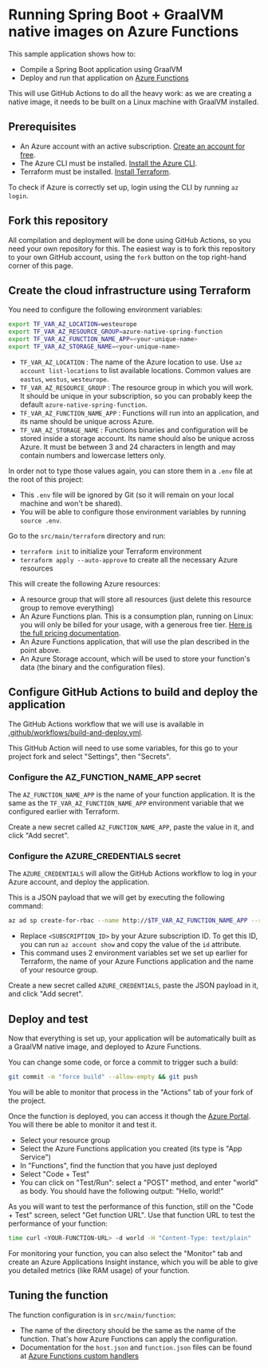 # Running Spring Boot + GraalVM native images on Azure Functions

This sample application shows how to:

- Compile a Spring Boot application using GraalVM
- Deploy and run that application on [Azure Functions](https://docs.microsoft.com/en-us/azure/azure-functions/?WT.mc_id=github-social-judubois)

This will use GitHub Actions to do all the heavy work: as we are creating a native image, it needs to be built on a Linux machine with GraalVM installed.

## Prerequisites

- An Azure account with an active subscription. [Create an account for free](https://azure.microsoft.com/en-us/free/?WT.mc_id=github-social-judubois).
- The Azure CLI must be installed. [Install the Azure CLI](https://docs.microsoft.com/en-us/cli/azure/install-azure-cli/?WT.mc_id=github-social-judubois).
- Terraform must be installed. [Install Terraform](https://www.terraform.io/).

To check if Azure is correctly set up, login using the CLI by running `az login`.

## Fork this repository

All compilation and deployment will be done using GitHub Actions, so you need your own repository for this.
The easiest way is to fork this repository to your own GitHub account, using the `fork` button on the top right-hand corner of this page.

## Create the cloud infrastructure using Terraform

You need to configure the following environment variables:

```bash
export TF_VAR_AZ_LOCATION=westeurope
export TF_VAR_AZ_RESOURCE_GROUP=azure-native-spring-function
export TF_VAR_AZ_FUNCTION_NAME_APP=<your-unique-name>
export TF_VAR_AZ_STORAGE_NAME=<your-unique-name>
```

- `TF_VAR_AZ_LOCATION` : The name of the Azure location to use. Use `az account list-locations` to list available locations. Common values are `eastus`, `westus`, `westeurope`.
- `TF_VAR_AZ_RESOURCE_GROUP` : The resource group in which you will work. It should be unique in your subscription, so you can probably keep the default `azure-native-spring-function`.
- `TF_VAR_AZ_FUNCTION_NAME_APP` : Functions will run into an application, and its name should be unique across Azure.
- `TF_VAR_AZ_STORAGE_NAME` : Functions binaries and configuration will be stored inside a storage account. Its name should also be unique across Azure. It must be between 3 and 24 characters in length and may contain numbers and lowercase letters only.

In order not to type those values again, you can store them in a `.env` file at the root of this project:

- This `.env` file will be ignored by Git (so it will remain on your local machine and won't be shared).
- You will be able to configure those environment variables by running `source .env`.

Go to the `src/main/terraform` directory and run:

- `terraform init` to initialize your Terraform environment
- `terraform apply --auto-approve` to create all the necessary Azure resources

This will create the following Azure resources:

- A resource group that will store all resources (just delete this resource group to remove everything)
- An Azure Functions plan. This is a consumption plan, running on Linux: you will only be billed for your usage, with a generous free tier.
[Here is the full pricing documentation](https://azure.microsoft.com/en-us/pricing/details/functions/?WT.mc_id=github-social-judubois).
- An Azure Functions application, that will use the plan described in the point above.
- An Azure Storage account, which will be used to store your function's data (the binary and the configuration files).

## Configure GitHub Actions to build and deploy the application

The GitHub Actions workflow that we will use is available in [.github/workflows/build-and-deploy.yml](.github/workflows/build-and-deploy.yml).

This GitHub Action will need to use some variables, for this go to your project fork and select "Settings", then "Secrets".

### Configure the AZ_FUNCTION_NAME_APP secret

The `AZ_FUNCTION_NAME_APP` is the name of your function application. It is the same as the `TF_VAR_AZ_FUNCTION_NAME_APP`
environment variable that we configured earlier with Terraform.

Create a new secret called `AZ_FUNCTION_NAME_APP`, paste the value in it, and click "Add secret".

### Configure the AZURE_CREDENTIALS secret

The `AZURE_CREDENTIALS` will allow the GitHub Actions workflow to log in your Azure account, and deploy the application.

This is a JSON payload that we will get by executing the following command:

```bash
az ad sp create-for-rbac --name http://$TF_VAR_AZ_FUNCTION_NAME_APP --role contributor --scopes /subscriptions/<SUBSCRIPTION_ID>/resourceGroups/$TF_VAR_AZ_RESOURCE_GROUP --sdk-auth
```

- Replace `<SUBSCRIPTION_ID>` by your Azure subscription ID. To get this ID, you can run `az account show` and copy the value of the `id` attribute.
- This command uses 2 environment variables set we set up earlier for Terraform, the name of your Azure Functions application and the name of your resource group.

Create a new secret called `AZURE_CREDENTIALS`, paste the JSON payload in it, and click "Add secret".

## Deploy and test

Now that everything is set up, your application will be automatically built as a GraalVM native image, and deployed to Azure Functions.

You can change some code, or force a commit to trigger such a build:

```bash
git commit -m "force build" --allow-empty && git push
```

You will be able to monitor that process in the "Actions" tab of your fork of the project.

Once the function is deployed, you can access it though the [Azure Portal](https://portal.azure.com/?WT.mc_id=github-social-judubois). You will there be able to monitor it and test it.

- Select your resource group
- Select the Azure Functions application you created (its type is "App Service")
- In "Functions", find the function that you have just deployed
- Select "Code + Test"
- You can click on "Test/Run": select a "POST" method, and enter "world" as body. You should have the following output: "Hello, world!"

As you will want to test the performance of this function, still on the "Code + Test" screen, select "Get function URL". Use that function URL to test the performance of your function:

```bash
time curl <YOUR-FUNCTION-URL> -d world -H "Content-Type: text/plain"
```

For monitoring your function, you can also select the "Monitor" tab and create an Azure Applications Insight instance, which you will be able to give you detailed metrics (like RAM usage) of your function.

## Tuning the function

The function configuration is in `src/main/function`:

- The name of the directory should be the same as the name of the function. That's how Azure Functions can apply the configuration.
- Documentation for the `host.json` and `function.json` files can be found at [Azure Functions custom handlers](https://docs.microsoft.com/en-us/azure/azure-functions/functions-custom-handlers/?WT.mc_id=github-social-judubois)


